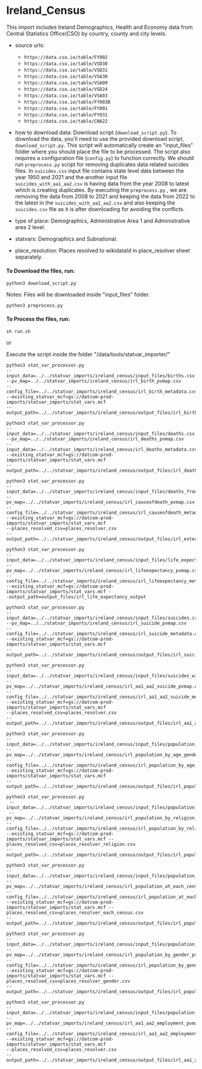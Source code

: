 # Ireland_Census
This import includes Ireland Demographics, Health and Economy data from Central Statistics Office(CSO) by country, county and city levels.

- source urls: 
    - `https://data.cso.ie/table/FY002`
    - `https://data.cso.ie/table/VSD30` 
    - `https://data.cso.ie/table/VSD31` 
    - `https://data.cso.ie/table/VSA30` 
    - `https://data.cso.ie/table/VSA09`
    - `https://data.cso.ie/table/VSD24` 
    - `https://data.cso.ie/table/VSA03` 
    - `https://data.cso.ie/table/FY003B` 
    - `https://data.cso.ie/table/FY001` 
    - `https://data.cso.ie/table/FY031` 
    - `https://data.cso.ie/table/CNA22`

- how to download data: Download script (`download_script.py`).
    To download the data, you'll need to use the provided download script, `download_script.py`. This script will automatically create an "input_files" folder where you should place the file to be processed. 
    The script also requires a configuration file (`config.py`) to function correctly. We should run `preprocess.py` script for removing duplicates data related suicides files. In `suicides.csv` input file contains state level data between the year 1950 and 2021 and the another input file `suicides_with_aa1_aa2.csv` is having data from the year 2008 to latest which is creating duplicates. 
    By executing the `preprocess.py` , we are removing the data from 2008 to 2021 and keeping the data from 2022 to the latest in the `suicides_with_aa1_aa2.csv` and also keeping the `suicides.csv` file as it is after downloading for avoiding the conflicts.

- type of place: Demographics, Administrative Area 1 and Administrative area 2 level.

- statvars: Demographics and Subnational.

- place_resolution: Places resolved to wikidataId in place_resolver sheet separately.

#### To Download the files, run: 

`python3 download_script.py`

Notes: Files will be downloaded inside "input_files" folder.

`python3 preprocess.py`

#### To Process the files, run:

`sh run.sh`

or

Execute the script inside the folder "/data/tools/statvar_importer/"

```
python3 stat_var_processor.py 
--input_data=../../statvar_imports/ireland_census/input_files/births.csv 
--pv_map=../../statvar_imports/ireland_census/irl_birth_pvmap.csv
--config_file=../../statvar_imports/ireland_census/irl_birth_metadata.csv
--existing_statvar_mcf=gs://datcom-prod-imports/statvar_imports/stat_vars.mcf 
--output_path=../../statvar_imports/ireland_census/output_files/irl_birth_output
```

```
python3 stat_var_processor.py 
--input_data=../../statvar_imports/ireland_census/input_files/deaths.csv 
--pv_map=../../statvar_imports/ireland_census/irl_deaths_pvmap.csv 
--input_data=../../statvar_imports/ireland_census/irl_deaths_metadata.csv 
--existing_statvar_mcf=gs://datcom-prod-imports/statvar_imports/stat_vars.mcf 
--output_path=../../statvar_imports/ireland_census/output_files/irl_death_output
```

```
python3 stat_var_processor.py 
--input_data=../../statvar_imports/ireland_census/input_files/deaths_from_external_causes.csv 
--pv_map=../../statvar_imports/ireland_census/irl_causeofdeath_pvmap.csv 
--config_file=../../statvar_imports/ireland_census/irl_causeofdeath_metadata.csv 
--existing_statvar_mcf=gs://datcom-prod-imports/statvar_imports/stat_vars.mcf 
--places_resolved_csv=places_resolver.csv 
--output_path=../../statvar_imports/ireland_census/output_files/irl_external_cause_of_death_output
```

```
python3 stat_var_processor.py 
--input_data=../../statvar_imports/ireland_census/input_files/life_expectancy.csv 
--pv_map=../../statvar_imports/ireland_census/irl_lifeexpectancy_pvmap.csv 
--config_file=../../statvar_imports/ireland_census/irl_lifeexpectancy_metadata.csv 
--existing_statvar_mcf=gs://datcom-prod-imports/statvar_imports/stat_vars.mcf -
-output_path=output_files/irl_life_expectancy_output
```

```
python3 stat_var_processor.py 
--input_data=../../statvar_imports/ireland_census/input_files/suicides.csv 
--pv_map=../../statvar_imports/ireland_census/irl_suicide_pvmap.csv 
--config_file=../../statvar_imports/ireland_census/irl_suicide_metadata.csv 
--existing_statvar_mcf=gs://datcom-prod-imports/statvar_imports/stat_vars.mcf 
--output_path=../../statvar_imports/ireland_census/output_files/irl_suicide_output
```

```
python3 stat_var_processor.py 
--input_data=../../statvar_imports/ireland_census/input_files/suicides_with_aa1_aa2.csv 
--pv_map=../../statvar_imports/ireland_census/irl_aa1_aa2_suicide_pvmap.csv 
--config_file=../../statvar_imports/ireland_census/irl_aa1_aa2_suicide_metadata.csv 
--existing_statvar_mcf=gs://datcom-prod-imports/statvar_imports/stat_vars.mcf 
--places_resolved_csv=places_resolver.csv 
--output_path=../../statvar_imports/ireland_census/output_files/irl_aa1_aa2_suicide_output
```

```
python3 stat_var_processor.py 
--input_data=../../statvar_imports/ireland_census/input_files/population_by_age_gender.csv 
--pv_map=../../statvar_imports/ireland_census/irl_population_by_age_gender_pvmap.csv 
--config_file=../../statvar_imports/ireland_census/irl_population_by_age_gender_metadata.csv 
--existing_statvar_mcf=gs://datcom-prod-imports/statvar_imports/stat_vars.mcf 
--output_path=../../statvar_imports/ireland_census/output_files/irl_population_by_age_gender_output
```

```
python3 stat_var_processor.py
 --input_data=../../statvar_imports/ireland_census/input_files/population_by_religion.csv 
 --pv_map=../../statvar_imports/ireland_census/irl_population_by_religion_pvmap.csv 
--config_file=../../statvar_imports/ireland_census/irl_population_by_religion_metadata.csv 
--existing_statvar_mcf=gs://datcom-prod-imports/statvar_imports/stat_vars.mcf --places_resolved_csv=places_resolver_religion.csv 
--output_path=../../statvar_imports/ireland_census/output_files/irl_population_by_religion_output
```

```
python3 stat_var_processor.py 
--input_data=../../statvar_imports/ireland_census/input_files/population_at_each_census.csv 
--pv_map=../../statvar_imports/ireland_census/irl_population_at_each_census_pvmap.csv 
--config_file=../../statvar_imports/ireland_census/irl_population_at_each_census_metadata.csv 
--existing_statvar_mcf=gs://datcom-prod-imports/statvar_imports/stat_vars.mcf --places_resolved_csv=places_resolver_each_census.csv 
--output_path=../../statvar_imports/ireland_census/output_files/irl_population_at_each_census_output
```

```
python3 stat_var_processor.py 
--input_data=../../statvar_imports/ireland_census/input_files/population_by_gender.csv 
--pv_map=../../statvar_imports/ireland_census/irl_population_by_gender_pvmap.csv 
--config_file=../../statvar_imports/ireland_census/irl_population_by_gender_metadata.csv 
--existing_statvar_mcf=gs://datcom-prod-imports/statvar_imports/stat_vars.mcf --places_resolved_csv=places_resolver_gender.csv 
--output_path=../../statvar_imports/ireland_census/output_files/irl_population_by_gender_output
```

```
python3 stat_var_processor.py 
--input_data=../../statvar_imports/ireland_census/input_files/population_by_employment.csv 
--pv_map=../../statvar_imports/ireland_census/irl_aa1_aa2_employment_pvmap.csv 
--config_file=../../statvar_imports/ireland_census/irl_aa1_aa2_employment_metadata.csv 
--existing_statvar_mcf=gs://datcom-prod-imports/statvar_imports/stat_vars.mcf 
--places_resolved_csv=places_resolver.csv 
--output_path=../../statvar_imports/ireland_census/output_files/irl_aa1_aa2_employment_output
```
